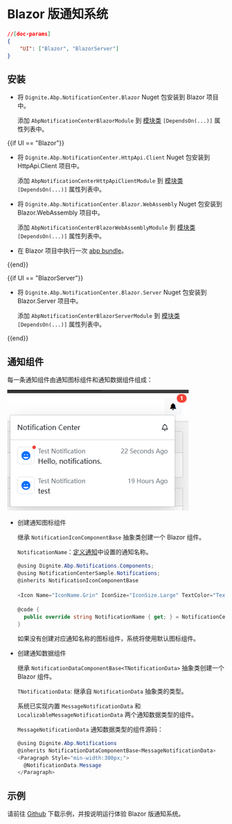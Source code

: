 # Blazor 版通知系统

````json
//[doc-params]
{
    "UI": ["Blazor", "BlazorServer"]
}
````

## 安装

- 将 `Dignite.Abp.NotificationCenter.Blazor` Nuget 包安装到 Blazor 项目中。

  添加 `AbpNotificationCenterBlazorModule` 到 [模块类](https://docs.abp.io/en/abp/latest/Module-Development-Basics) `[DependsOn(...)]` 属性列表中。

{{if UI == "Blazor"}}

- 将 `Dignite.Abp.NotificationCenter.HttpApi.Client` Nuget 包安装到 HttpApi.Client 项目中。

  添加 `AbpNotificationCenterHttpApiClientModule` 到 [模块类](https://docs.abp.io/en/abp/latest/Module-Development-Basics) `[DependsOn(...)]` 属性列表中。

- 将 `Dignite.Abp.NotificationCenter.Blazor.WebAssembly` Nuget 包安装到 Blazor.WebAssembly 项目中。

  添加 `AbpNotificationCenterBlazorWebAssemblyModule` 到 [模块类](https://docs.abp.io/en/abp/latest/Module-Development-Basics) `[DependsOn(...)]` 属性列表中。

- 在 Blazor 项目中执行一次 [abp bundle](https://docs.abp.io/en/abp/latest/CLI#bundle)。

{{end}}

{{if UI == "BlazorServer"}}

- 将 `Dignite.Abp.NotificationCenter.Blazor.Server` Nuget 包安装到 Blazor.Server 项目中。

  添加 `AbpNotificationCenterBlazorServerModule` 到 [模块类](https://docs.abp.io/en/abp/latest/Module-Development-Basics) `[DependsOn(...)]` 属性列表中。

{{end}}

## 通知组件

每一条通知组件由通知图标组件和通知数据组件组成：

![NotificationsComponent](images/NotificationsComponent.png)

- 创建通知图标组件

  继承 `NotificationIconComponentBase` 抽象类创建一个 Blazor 组件。

  `NotificationName`：[定义通知](Notifications.md#定义通知)中设置的通知名称。

  ```csharp
  @using Dignite.Abp.Notifications.Components;
  @using NotificationCenterSample.Notifications;
  @inherits NotificationIconComponentBase

  <Icon Name="IconName.Grin" IconSize="IconSize.Large" TextColor="TextColor.Primary"></Icon>

  @code {
    public override string NotificationName { get; } = NotificationCenterSampleNotifications.TestNotification;
  }
  ```

  如果没有创建对应通知名称的图标组件，系统将使用默认图标组件。

- 创建通知数据组件

  继承 `NotificationDataComponentBase<TNotificationData>` 抽象类创建一个 Blazor 组件。

  `TNotificationData`: 继承自 `NotificationData` 抽象类的类型。

  系统已实现内置 `MessageNotificationData` 和 `LocalizableMessageNotificationData` 两个通知数据类型的组件。

  `MessageNotificationData` 通知数据类型的组件源码：

  ```csharp
  @using Dignite.Abp.Notifications
  @inherits NotificationDataComponentBase<MessageNotificationData>
  <Paragraph Style="min-width:300px;">
    @NotificationData.Message
  </Paragraph>
  ```

## 示例

请前往 [Github](https://github.com/dignite-projects/dignite-abp/tree/main/samples/FileExplorerSample) 下载示例，并按说明运行体验 Blazor 版通知系统。
